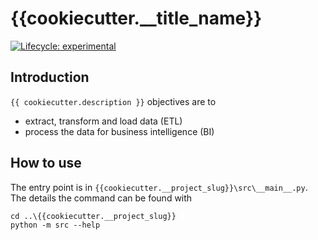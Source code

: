 # {{cookiecutter.__title_name}}

<!-- badges: start -->
[![Lifecycle:
experimental](https://img.shields.io/badge/lifecycle-experimental-orange.svg)](https://lifecycle.r-lib.org/articles/stages.html#experimental)
<!-- badges: end -->

## Introduction

`{{ cookiecutter.description }}` objectives are to

* extract, transform and load data (ETL)
* process the data for business intelligence (BI)

## How to use

The entry point is in `{{cookiecutter.__project_slug}}\src\__main__.py`.
The details the command can be found with

```console
cd ..\{{cookiecutter.__project_slug}}
python -m src --help
```
